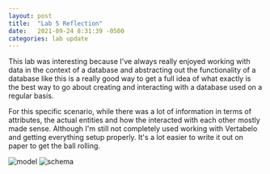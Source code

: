 ```yaml
---
layout: post
title:  "Lab 5 Reflection"
date:   2021-09-24 8:31:39 -0500
categories: lab update
---
```


  This lab was interesting because I've always really enjoyed working with data in the context of a database
and abstracting out the functionality of a database like this is a really good way to get a full idea of what
exactly is the best way to go about creating and interacting with a database used on a regular basis.

  For this specific scenario, while there was a lot of information in terms of attributes, the actual
entities and how the interacted with each other mostly made sense. Although I'm still not completely used
working with Vertabelo and getting everything setup properly. It's a lot easier to write it out on paper to
get the ball rolling.

![model](https://thoopchuk26.github.io/blog/_images/diagram.PNG)
![schema](thoopchuk26.github.io/blog/_images/schema.PNG)
